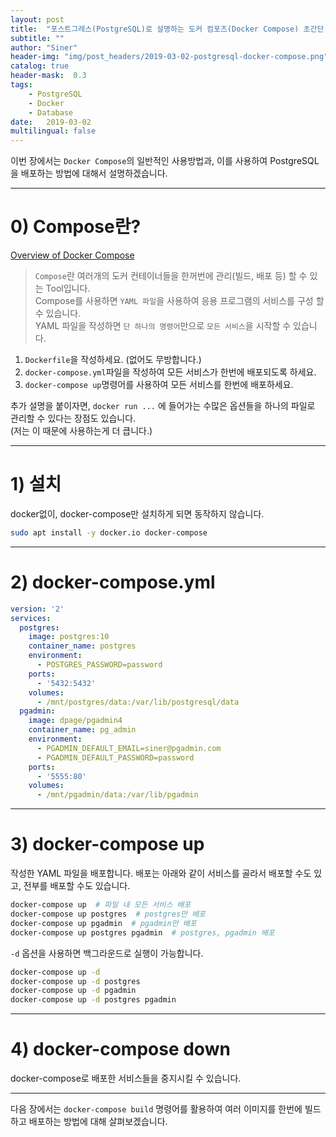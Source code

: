 ```yaml
---
layout: post
title:  "포스트그레스(PostgreSQL)로 설명하는 도커 컴포즈(Docker Compose) 초간단 사용법"
subtitle: ""
author: "Siner"
header-img: "img/post_headers/2019-03-02-postgresql-docker-compose.png"
catalog: true
header-mask:  0.3
tags:
    - PostgreSQL
    - Docker
    - Database
date:   2019-03-02
multilingual: false
---
```


이번 장에서는 `Docker Compose`의 일반적인 사용방법과, 이를 사용하여 PostgreSQL을 배포하는 방법에 대해서 설명하겠습니다.

---

# 0) Compose란?

[Overview of Docker Compose](https://docs.docker.com/compose/overview/)
>`Compose`란 여러개의 도커 컨테이너들을 한꺼번에 관리(빌드, 배포 등) 할 수 있는 Tool입니다.<br>
Compose를 사용하면 `YAML 파일`을 사용하여 응용 프로그램의 서비스를 구성 할 수 있습니다.<br>
YAML 파일을 작성하면 `단 하나의 명령어`만으로 `모든 서비스`을 시작할 수 있습니다.<br>

>
1. `Dockerfile`을 작성하세요. (없어도 무방합니다.)
2. `docker-compose.yml`파일을 작성하여 모든 서비스가 한번에 배포되도록 하세요.
3. `docker-compose up`명령어를 사용하여 모든 서비스를 한번에 배포하세요.

추가 설명을 붙이자면, `docker run ...` 에 들어가는 수많은 옵션들을 하나의 파일로 관리할 수 있다는 장점도 있습니다.<br>
(저는 이 때문에 사용하는게 더 큽니다.)

---

# 1) 설치

docker없이, docker-compose만 설치하게 되면 동작하지 않습니다.

```bash
sudo apt install -y docker.io docker-compose
```

---

# 2) docker-compose.yml

```yaml
version: '2'
services:
  postgres:
    image: postgres:10
    container_name: postgres
    environment:
      - POSTGRES_PASSWORD=password
    ports:
      - '5432:5432'
    volumes:
      - /mnt/postgres/data:/var/lib/postgresql/data
  pgadmin:
    image: dpage/pgadmin4
    container_name: pg_admin
    environment:
      - PGADMIN_DEFAULT_EMAIL=siner@pgadmin.com
      - PGADMIN_DEFAULT_PASSWORD=password
    ports:
      - '5555:80'
    volumes:
      - /mnt/pgadmin/data:/var/lib/pgadmin
```

---

# 3) docker-compose up

작성한 YAML 파일을 배포합니다.
배포는 아래와 같이 서비스를 골라서 배포할 수도 있고, 전부를 배포할 수도 있습니다.
```bash
docker-compose up  # 파일 내 모든 서비스 배포
docker-compose up postgres  # postgres만 배포
docker-compose up pgadmin  # pgadmin만 배포
docker-compose up postgres pgadmin  # postgres, pgadmin 배포
```

<script id="asciicast-avMMMaWlI7T93vAnXsg7XQgqS" src="https://asciinema.org/a/avMMMaWlI7T93vAnXsg7XQgqS.js" async></script>

`-d` 옵션을 사용하면 백그라운드로 실행이 가능합니다.
```bash
docker-compose up -d
docker-compose up -d postgres
docker-compose up -d pgadmin
docker-compose up -d postgres pgadmin
```

<script id="asciicast-GeYpgwoYQyWHQl3eKd1j4Bgob" src="https://asciinema.org/a/GeYpgwoYQyWHQl3eKd1j4Bgob.js" async></script>

---

# 4) docker-compose down

docker-compose로 배포한 서비스들을 중지시킬 수 있습니다.

<script id="asciicast-eIq4bdDIHveF3qVFgsDKJ009M" src="https://asciinema.org/a/eIq4bdDIHveF3qVFgsDKJ009M.js" async></script>

---

다음 장에서는 `docker-compose build` 명령어를 활용하여 여러 이미지를 한번에 빌드하고 배포하는 방법에 대해 살펴보겠습니다.
